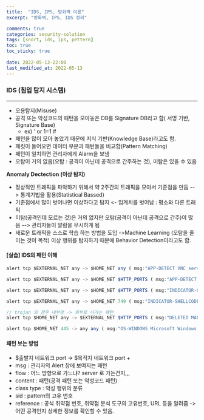 ```yaml
---
title:  "IDS, IPS, 방화벽 이론"
excerpt: "방화벽, IPS, IDS 정리"

comments: true
categories: security-solution
tags: [snort, ids, ips, pettern]
toc: true
toc_sticky: true
 
date: 2022-05-13-22:00
last_modified_at: 2022-05-13
---
```


### IDS (침입 탐지 시스템)
* * *
- 오용탐지(Misuse)
- 공격 또는 악성코드의 패턴을 모아놓은  DB를 Signature DB라고 함( 서명 기반, Signature Base)
  - ex) ' or 1=1 #
- 패턴을 많이 모아 놓았기 때문에 지식 기반(Knowledge Base)라고도 함.
- 패킷이 들어오면 데이터 부분과 패턴들을 비교함(Pattern Matching)
- 패턴이 일치하면 관리자에게 Alarm을 보냄
- 오탐이 거의 없음(오탐 : 공격이 아닌데 공격으로 간주하는 것), 미탐은 있을 수 있음

**Anomaly Dectection (이상 탐지)**
- 정상적인 트래픽을 파악하기 위해서 약 2주간의 트래픽을 모아서 기준점을 만듬 --> 통계기법을 활용(Statistical Bassed)
- 기준점에서 많이 벗어나면 이상하다고 탐지 <- 임계치를 벗어남 : 평소와 다른 트래픽
- 미탐(공격인데 모르는 것)은 거의 없지만 오탐(공격이 아닌데 공격으로 간주)이 많음 --> 관리자들이 알람을 무시하게 됨 
- 새로운 트래픽을 스스로 학습 하는 방법을 도입 ->Machine Learning (오탐을 줄이는 것이 목적)
이상 행위를 탐지하기 때문에 Behavior Detection이라고도 함.

#### [실습] IDS의 패턴 이해

```javascript
alert tcp $EXTERNAL_NET any -> $HOME_NET any ( msg:"APP-DETECT VNC server response"; flow:established; content:"RFB 0",depth 5; content:".0",depth 2,offset 7; metadata:ruleset community; classtype:misc-activity; sid:560; rev:9; )

alert tcp $EXTERNAL_NET any -> $HOME_NET $HTTP_PORTS ( msg:"APP-DETECT Acunetix web vulnerability scan attempt"; flow:to_server,established; flowbits:set,acunetix-scan; http_header; content:"Acunetix-",fast_pattern,nocase; metadata:policy max-detect-ips drop,ruleset community; service:http; reference:url,www.acunetix.com; classtype:web-application-attack; sid:25358; rev:5; )

alert tcp $EXTERNAL_NET any -> $HOME_NET $HTTP_PORTS ( msg:"INDICATOR-COMPROMISE Revil Kaseya ransomware log clearing http upload"; flow:to_server,established; file_data; content:"Server.CreateObject"; content:"KComWExec.execCmd",fast_pattern,nocase; metadata:impact_flag red,policy balanced-ips drop,policy connectivity-ips drop,policy max-detect-ips drop,policy security-ips drop,ruleset community; service:http; reference:url,doublepulsar.com/kaseya-supply-chain-attack-delivers-mass-ransomware-event-to-us-companies-76e4ec6ec64b; reference:url,www.huntress.com/blog/rapid-response-kaseya-vsa-mass-msp-ransomware-incident; classtype:web-application-attack; sid:57879; rev:2; )

alert tcp $EXTERNAL_NET any -> $HOME_NET 749 ( msg:"INDICATOR-SHELLCODE kadmind buffer overflow attempt"; flow:to_server,established; content:"|00 C0 05 08 00 C0 05 08 00 C0 05 08 00 C0 05 08|",fast_pattern,nocase; metadata:ruleset community; reference:bugtraq,5731; reference:bugtraq,6024; reference:cve,2002-1226; reference:cve,2002-1235; reference:nessus,15015; reference:url,www.kb.cert.org/vuls/id/875073; classtype:shellcode-detect; sid:1894; rev:14; )

// trojan 의 경우 내부망 -> 외부로 나가는 패턴
alert tcp $HOME_NET any -> $EXTERNAL_NET $HTTP_PORTS ( msg:"DELETED MALWARE-CNC Win.Trojan.Crysis variant outbound connection"; flow:to_server,established; http_header; content:"|0D 0A|Content-Length|3A 20|88|0D 0A|",fast_pattern,nocase; http_client_body; content:"+",depth 1,offset 71; content:"+",within 1,distance 3; metadata:ruleset community; classtype:trojan-activity; sid:26481; rev:4; )

alert tcp $HOME_NET 445 -> any any ( msg:"OS-WINDOWS Microsoft Windows SMB kernel heap memory leak attempt"; flow:to_client,established; content:"|FF|SMB|A0|",depth 5,offset 4; isdataat:111; content:"|FA FF FF|",within 3,distance 108; content:"|FA FF FF|",distance 0; byte_extract:4,28,ids; byte_test:4,=,ids,242,relative; byte_extract:2,0,uid,relative; byte_test:2,=,uid,240,relative; metadata:policy max-detect-ips drop,policy security-ips drop,ruleset community; service:netbios-ssn; reference:cve,2017-0143; reference:cve,2017-0146; reference:cve,2017-0147; reference:url,technet.microsoft.com/en-us/security/bulletin/MS17-010; classtype:attempted-recon; sid:45978; rev:2; )
```

#### 패턴 보는 방법
- $출발지 네트워크 port -> $목적지 네트워크 port +  
- msg : 관리자의 Alert 창에 보여지는 패턴
- flow : 어느 방향으로 가느냐? server 로 가는건지,,,
- content : 패턴(공격 패턴 또는 악성코드 패턴)
- class type : 악성 행위의 분류
- sid : pattern의 고유 번호
- reference : 공식 취약점 번호, 취약점 분석 도구의 고유번호, URL 등을 알려줌 -> 어떤 공격인지 상세한 정보를 확인할 수 있음.
